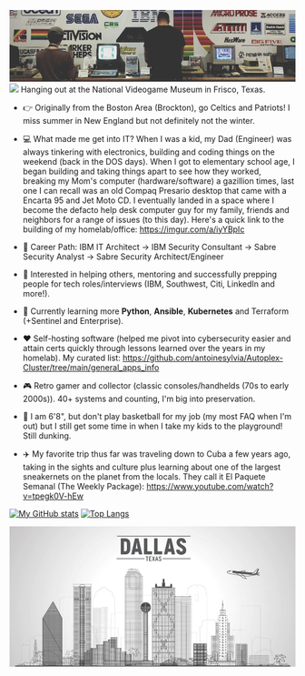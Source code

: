 ![banner](https://github.com/antoinesylvia/antoinesylvia/blob/main/banner.jpg)
![](https://komarev.com/ghpvc/?username=antoinesylvia&color=grey) Hanging out at the National Videogame Museum in Frisco, Texas.

-   :point_right: Originally from the Boston Area (Brockton), go Celtics and Patriots! I miss summer in New England but not definitely not the winter.
-   :computer: What made me get into IT? When I was a kid, my Dad (Engineer) was always tinkering with electronics, building and coding things on the weekend (back in the DOS days). When I got to elementary school age, I began building and taking things apart to see how they worked, breaking my Mom's computer (hardware/software) a gazillion times, last one I can recall was an old Compaq Presario desktop that came with a Encarta 95 and Jet Moto CD. I eventually landed in a space where I become the defacto help desk computer guy for my family, friends and neighbors for a range of issues (to this day). Here's a quick link to the building of my homelab/office: https://imgur.com/a/iyYBpIc
-   :construction_worker: Career Path: IBM IT Architect -> IBM Security Consultant -> Sabre Security Analyst -> Sabre Security Architect/Engineer
-   :monocle_face: Interested in helping others, mentoring and successfully prepping people for tech roles/interviews (IBM, Southwest, Citi, LinkedIn and more!).
-   :seedling: Currently learning more **Python**, **Ansible**, **Kubernetes** and Terraform (+Sentinel and Enterprise).
-   :heart: Self-hosting software (helped me pivot into cybersecurity easier and attain certs quickly through lessons learned over the years in my homelab). My curated list: https://github.com/antoinesylvia/Autoplex-Cluster/tree/main/general_apps_info
-   :video_game: Retro gamer and collector (classic consoles/handhelds (70s to early 2000s)). 40+ systems and counting, I'm big into preservation.

-   :basketball: I am 6'8", but don't play basketball for my job (my most FAQ when I'm out) but I still get some time in when I take my kids to the playground! Still dunking.
-   ✈️ My favorite trip thus far was traveling down to Cuba a few years ago, taking in the sights and culture plus learning about one of the largest sneakernets on the planet from the locals. They call it El Paquete Semanal (The Weekly Package): https://www.youtube.com/watch?v=tpegk0V-hEw

[![My GitHub stats](https://github-readme-stats.vercel.app/api?username=antoinesylvia&theme=dark&show_icons=true)](https://github.com/anuraghazra/github-readme-stats)
[![Top Langs](https://github-readme-stats.vercel.app/api/top-langs/?username=antoinesylvia&theme=dark&show_icons=true)](https://github.com/anuraghazra/github-readme-stats)


![banner0](https://github.com/antoinesylvia/antoinesylvia/blob/main/dallas.PNG)
